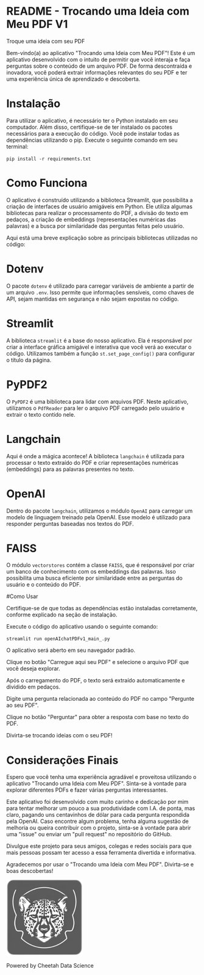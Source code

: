 # README - Trocando uma Ideia com Meu PDF V1

Troque uma ideia com seu PDF

Bem-vindo(a) ao aplicativo "Trocando uma Ideia com Meu PDF"! Este é um aplicativo desenvolvido com o intuito de permitir que você interaja e faça perguntas sobre o conteúdo de um arquivo PDF. De forma descontraída e inovadora, você poderá extrair informações relevantes do seu PDF e ter uma experiência única de aprendizado e descoberta.

# Instalação

Para utilizar o aplicativo, é necessário ter o Python instalado em seu computador. Além disso, certifique-se de ter instalado os pacotes necessários para a execução do código. Você pode instalar todas as dependências utilizando o pip. Execute o seguinte comando em seu terminal:

`pip install -r requirements.txt`

# Como Funciona

O aplicativo é construído utilizando a biblioteca Streamlit, que possibilita a criação de interfaces de usuário amigáveis em Python. Ele utiliza algumas bibliotecas para realizar o processamento do PDF, a divisão do texto em pedaços, a criação de embeddings (representações numéricas das palavras) e a busca por similaridade das perguntas feitas pelo usuário.

Aqui está uma breve explicação sobre as principais bibliotecas utilizadas no código:

# Dotenv

O pacote `dotenv` é utilizado para carregar variáveis de ambiente a partir de um arquivo `.env`. Isso permite que informações sensíveis, como chaves de API, sejam mantidas em segurança e não sejam expostas no código.

# Streamlit

A biblioteca `streamlit` é a base do nosso aplicativo. Ela é responsável por criar a interface gráfica amigável e interativa que você verá ao executar o código. Utilizamos também a função `st.set_page_config()` para configurar o título da página.

# PyPDF2

O `PyPDF2` é uma biblioteca para lidar com arquivos PDF. Neste aplicativo, utilizamos o `PdfReader` para ler o arquivo PDF carregado pelo usuário e extrair o texto contido nele.

# Langchain

Aqui é onde a mágica acontece! A biblioteca `langchain` é utilizada para processar o texto extraído do PDF e criar representações numéricas (embeddings) para as palavras presentes no texto.

# OpenAI

Dentro do pacote `langchain`, utilizamos o módulo `OpenAI` para carregar um modelo de linguagem treinado pela OpenAI. Esse modelo é utilizado para responder perguntas baseadas nos textos do PDF.

# FAISS

O módulo `vectorstores` contém a classe `FAISS`, que é responsável por criar um banco de conhecimento com os embeddings das palavras. Isso possibilita uma busca eficiente por similaridade entre as perguntas do usuário e o conteúdo do PDF.

#Como Usar

Certifique-se de que todas as dependências estão instaladas corretamente, conforme explicado na seção de instalação.

Execute o código do aplicativo usando o seguinte comando:

`streamlit run openAIchatPDFv1_main_.py`

O aplicativo será aberto em seu navegador padrão.

Clique no botão "Carregue aqui seu PDF" e selecione o arquivo PDF que você deseja explorar.

Após o carregamento do PDF, o texto será extraído automaticamente e dividido em pedaços.

Digite uma pergunta relacionada ao conteúdo do PDF no campo "Pergunte ao seu PDF".

Clique no botão "Perguntar" para obter a resposta com base no texto do PDF.

Divirta-se trocando ideias com o seu PDF!

# Considerações Finais

Espero que você tenha uma experiência agradável e proveitosa utilizando o aplicativo "Trocando uma Ideia com Meu PDF". Sinta-se à vontade para explorar diferentes PDFs e fazer várias perguntas interessantes.

Este aplicativo foi desenvolvido com muito carinho e dedicação por mim para tentar melhorar um pouco a sua produtividade com I.A. de ponta, mas claro, pagando uns centavinhos de dólar para cada pergunta respondida pela OpenAI. Caso encontre algum problema, tenha alguma sugestão de melhoria ou queira contribuir com o projeto, sinta-se à vontade para abrir uma "issue" ou enviar um "pull request" no repositório do GitHub.

Divulgue este projeto para seus amigos, colegas e redes sociais para que mais pessoas possam ter acesso a essa ferramenta divertida e informativa.

Agradecemos por usar o "Trocando uma Ideia com Meu PDF". Divirta-se e boas descobertas!

<img src="cheetah_data_science.png" alt="Logo do Aplicativo" width="200">

Powered by Cheetah Data Science
